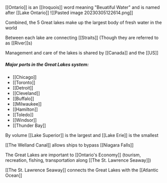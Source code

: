 [[Ontario]] is an [[Iroquois]] word meaning "Beuatiful Water" and is named after [[Lake Ontario]]
![[Pasted image 20230305122614.png]]

Combined, the 5 Great lakes make up the largest body of fresh water in the world

Between each lake are connecting [[Straits]] (Though they are referred to as [[River]]s)

Management and care of the lakes is shared by [[Canada]] and the [[US]]

##### Major ports in the Great Lakes system:
- [[Chicago]]
- [[Toronto]]
- [[Detroit]]
- [[Cleveland]]
- [[Buffalo]]
- [[Milwaukee]]
- [[Hamilton]]
- [[Toledo]]
- [[Windsor]]
- [[Thunder Bay]]

By volume [[Lake Superior]] is the largest and [[Lake Erie]] is the smallest

[[The Welland Canal]] allows ships to bypass [[Niagara Falls]]

The Great Lakes are important to [[Ontario's Economy]] (tourism, recreation, fishing, transportation along [[The St. Lawrence Seaway]])

[[The St. Lawrence Seaway]] connects the Great Lakes with the [[Atlantic Ocean]]

